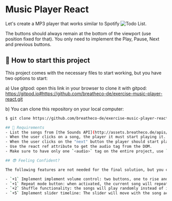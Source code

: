 # Music Player React

Let's create a MP3 player that works similar to Spotify ![Todo List](https://github.com/breatheco-de/exercise-music-player-react/blob/master/preview.gif?raw=true).

The buttons should always remain at the bottom of the viewport (use position fixed for that).
You only need to implement the Play, Pause, Next and previous buttons.

## 🌱  How to start this project

This project comes with the necessary files to start working, but you have two options to start:

a) Use gitpod: open this link in your browser to clone it with gitpod: https://gitpod.io#https://github.com/breatheco-de/exercise-music-player-react.git

b) You can clone this repository on your local computer:
```sh
$ git clone https://github.com/breatheco-de/exercise-music-player-react.git

## 📝 Requirements
- List the songs from [the Sounds API](http://assets.breatheco.de/apis/sound/) using the Fetch API.
- When the user clicks on a song, the player it must start playing it.
- When the user clicks on the "next" button the player should start playing the next song from the list, if there is no next song then it should start over by playing the first song of the list, the same applies for the "previous" button.
- Use the react ref attribute to get the audio tag from the DOM.
- Make sure to have only one `<audio>` tag on the entire project, use `ref` to change its src url.

## 😎 Feeling Confident?

The following features are not needed for the final solution, but you can develop them if you feel confident enough:

- `+1` Implement implement volume control: two buttons, one to rise and one to lower the volume.
- `+1` Repeat mode button: when activated, the current song will repeat forever until deativated.
- `+2` Shuffle functionality: the songs will play randomly instead of in order.
- `+5` Implement slider timeline: The slider will move with the song accordingly, if clicked the song will jump to that time.
